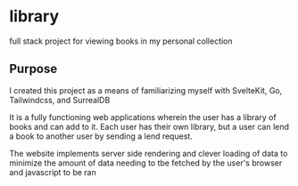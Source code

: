 # library
full stack project for viewing books in my personal collection

## Purpose
I created this project as a means of familiarizing myself with SvelteKit, Go, Tailwindcss, and SurrealDB

It is a fully functioning web applications wherein the user has a library of books and can add to it. Each user has their own library, but a user can lend a book to another user by sending a lend request.

The website implements server side rendering and clever loading of data to minimize the amount of data needing to tbe fetched by the user's browser and javascript to be ran
